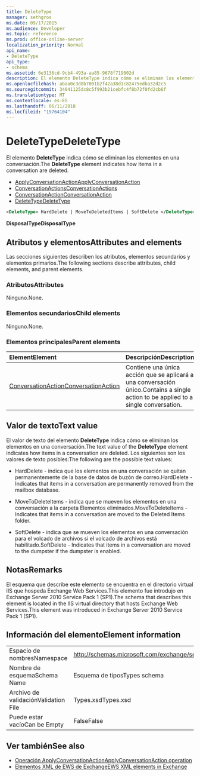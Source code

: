 ```yaml
---
title: DeleteType
manager: sethgros
ms.date: 09/17/2015
ms.audience: Developer
ms.topic: reference
ms.prod: office-online-server
localization_priority: Normal
api_name:
- DeleteType
api_type:
- schema
ms.assetid: 6e3136cd-9cb4-493a-aa85-9678f719002d
description: El elemento DeleteType indica cómo se eliminan los elementos en una conversación.
ms.openlocfilehash: abaa0c3d8b7001b2f42a38d1c82475edba32d2c5
ms.sourcegitcommit: 34041125dc8c5f993b21cebfc4f8b72f0fd2cb6f
ms.translationtype: MT
ms.contentlocale: es-ES
ms.lasthandoff: 06/11/2018
ms.locfileid: "19764104"
---
```

# <a name="deletetype"></a><span data-ttu-id="30f35-103">DeleteType</span><span class="sxs-lookup"><span data-stu-id="30f35-103">DeleteType</span></span>

<span data-ttu-id="30f35-104">El elemento **DeleteType** indica cómo se eliminan los elementos en una conversación.</span><span class="sxs-lookup"><span data-stu-id="30f35-104">The **DeleteType** element indicates how items in a conversation are deleted.</span></span> 
  
- [<span data-ttu-id="30f35-105">ApplyConversationAction</span><span class="sxs-lookup"><span data-stu-id="30f35-105">ApplyConversationAction</span></span>](applyconversationaction.md)  
- [<span data-ttu-id="30f35-106">ConversationActions</span><span class="sxs-lookup"><span data-stu-id="30f35-106">ConversationActions</span></span>](conversationactions.md)  
- [<span data-ttu-id="30f35-107">ConversationAction</span><span class="sxs-lookup"><span data-stu-id="30f35-107">ConversationAction</span></span>](conversationaction.md)  
- [<span data-ttu-id="30f35-108">DeleteType</span><span class="sxs-lookup"><span data-stu-id="30f35-108">DeleteType</span></span>](deletetype.md)
  
```XML
<DeleteType> HardDelete | MoveToDeletedItems | SoftDelete </DeleteType>
```

 <span data-ttu-id="30f35-109">**DisposalType**</span><span class="sxs-lookup"><span data-stu-id="30f35-109">**DisposalType**</span></span>
## <a name="attributes-and-elements"></a><span data-ttu-id="30f35-110">Atributos y elementos</span><span class="sxs-lookup"><span data-stu-id="30f35-110">Attributes and elements</span></span>

<span data-ttu-id="30f35-111">Las secciones siguientes describen los atributos, elementos secundarios y elementos primarios.</span><span class="sxs-lookup"><span data-stu-id="30f35-111">The following sections describe attributes, child elements, and parent elements.</span></span>
  
### <a name="attributes"></a><span data-ttu-id="30f35-112">Atributos</span><span class="sxs-lookup"><span data-stu-id="30f35-112">Attributes</span></span>

<span data-ttu-id="30f35-113">Ninguno.</span><span class="sxs-lookup"><span data-stu-id="30f35-113">None.</span></span>
  
### <a name="child-elements"></a><span data-ttu-id="30f35-114">Elementos secundarios</span><span class="sxs-lookup"><span data-stu-id="30f35-114">Child elements</span></span>

<span data-ttu-id="30f35-115">Ninguno.</span><span class="sxs-lookup"><span data-stu-id="30f35-115">None.</span></span>
  
### <a name="parent-elements"></a><span data-ttu-id="30f35-116">Elementos principales</span><span class="sxs-lookup"><span data-stu-id="30f35-116">Parent elements</span></span>

|<span data-ttu-id="30f35-117">**Element**</span><span class="sxs-lookup"><span data-stu-id="30f35-117">**Element**</span></span>|<span data-ttu-id="30f35-118">**Descripción**</span><span class="sxs-lookup"><span data-stu-id="30f35-118">**Description**</span></span>|
|:-----|:-----|
|[<span data-ttu-id="30f35-119">ConversationAction</span><span class="sxs-lookup"><span data-stu-id="30f35-119">ConversationAction</span></span>](conversationaction.md) <br/> |<span data-ttu-id="30f35-120">Contiene una única acción que se aplicará a una conversación único.</span><span class="sxs-lookup"><span data-stu-id="30f35-120">Contains a single action to be applied to a single conversation.</span></span>  <br/> |
   
## <a name="text-value"></a><span data-ttu-id="30f35-121">Valor de texto</span><span class="sxs-lookup"><span data-stu-id="30f35-121">Text value</span></span>

<span data-ttu-id="30f35-122">El valor de texto del elemento **DeleteType** indica cómo se eliminan los elementos en una conversación.</span><span class="sxs-lookup"><span data-stu-id="30f35-122">The text value of the **DeleteType** element indicates how items in a conversation are deleted.</span></span> <span data-ttu-id="30f35-123">Los siguientes son los valores de texto posibles:</span><span class="sxs-lookup"><span data-stu-id="30f35-123">The following are the possible text values:</span></span> 
  
- <span data-ttu-id="30f35-124">HardDelete - indica que los elementos en una conversación se quitan permanentemente de la base de datos de buzón de correo.</span><span class="sxs-lookup"><span data-stu-id="30f35-124">HardDelete - Indicates that items in a conversation are permanently removed from the mailbox database.</span></span>
    
- <span data-ttu-id="30f35-125">MoveToDeleteItems - indica que se mueven los elementos en una conversación a la carpeta Elementos eliminados.</span><span class="sxs-lookup"><span data-stu-id="30f35-125">MoveToDeleteItems - Indicates that items in a conversation are moved to the Deleted Items folder.</span></span>
    
- <span data-ttu-id="30f35-126">SoftDelete - indica que se mueven los elementos en una conversación para el volcado de archivos si el volcado de archivos está habilitado.</span><span class="sxs-lookup"><span data-stu-id="30f35-126">SoftDelete - Indicates that items in a conversation are moved to the dumpster if the dumpster is enabled.</span></span>
    
## <a name="remarks"></a><span data-ttu-id="30f35-127">Notas</span><span class="sxs-lookup"><span data-stu-id="30f35-127">Remarks</span></span>

<span data-ttu-id="30f35-128">El esquema que describe este elemento se encuentra en el directorio virtual IIS que hospeda Exchange Web Services.This elemento fue introdujo en Exchange Server 2010 Service Pack 1 (SP1).</span><span class="sxs-lookup"><span data-stu-id="30f35-128">The schema that describes this element is located in the IIS virtual directory that hosts Exchange Web Services.This element was introduced in Exchange Server 2010 Service Pack 1 (SP1).</span></span>
  
## <a name="element-information"></a><span data-ttu-id="30f35-129">Información del elemento</span><span class="sxs-lookup"><span data-stu-id="30f35-129">Element information</span></span>

|||
|:-----|:-----|
|<span data-ttu-id="30f35-130">Espacio de nombres</span><span class="sxs-lookup"><span data-stu-id="30f35-130">Namespace</span></span>  <br/> |http://schemas.microsoft.com/exchange/services/2006/types  <br/> |
|<span data-ttu-id="30f35-131">Nombre de esquema</span><span class="sxs-lookup"><span data-stu-id="30f35-131">Schema Name</span></span>  <br/> |<span data-ttu-id="30f35-132">Esquema de tipos</span><span class="sxs-lookup"><span data-stu-id="30f35-132">Types schema</span></span>  <br/> |
|<span data-ttu-id="30f35-133">Archivo de validación</span><span class="sxs-lookup"><span data-stu-id="30f35-133">Validation File</span></span>  <br/> |<span data-ttu-id="30f35-134">Types.xsd</span><span class="sxs-lookup"><span data-stu-id="30f35-134">Types.xsd</span></span>  <br/> |
|<span data-ttu-id="30f35-135">Puede estar vacío</span><span class="sxs-lookup"><span data-stu-id="30f35-135">Can be Empty</span></span>  <br/> |<span data-ttu-id="30f35-136">False</span><span class="sxs-lookup"><span data-stu-id="30f35-136">False</span></span>  <br/> |
   
## <a name="see-also"></a><span data-ttu-id="30f35-137">Ver también</span><span class="sxs-lookup"><span data-stu-id="30f35-137">See also</span></span>

- [<span data-ttu-id="30f35-138">Operación ApplyConversationAction</span><span class="sxs-lookup"><span data-stu-id="30f35-138">ApplyConversationAction operation</span></span>](applyconversationaction-operation.md)
- [<span data-ttu-id="30f35-139">Elementos XML de EWS de Exchange</span><span class="sxs-lookup"><span data-stu-id="30f35-139">EWS XML elements in Exchange</span></span>](ews-xml-elements-in-exchange.md)

